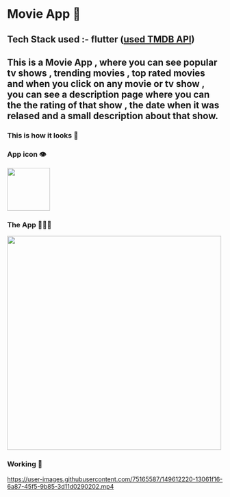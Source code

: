 # Movie App 📱
## Tech Stack used :- flutter (<a href="https://developers.themoviedb.org/3/getting-started/introduction"><strong>used TMDB API</strong></a>)<br/>

## This is a Movie App , where you can see popular tv shows , trending movies , top rated movies and when you click on any movie or tv show , you can see a description page where you can the the rating of that show , the date when it was relased and a small description about that show.

### This is how it looks 💫
### App icon 👁️
<img src="https://user-images.githubusercontent.com/75165587/149612182-8a76fbef-dfa5-46a5-b8e8-1e3f189997a3.jpeg" width="100">

### The App 🤜🔥🤛
<img src="https://user-images.githubusercontent.com/75165587/149612548-c84bd952-0bad-4907-93e5-7fce290ff572.png" width="500">


### Working 🚀
https://user-images.githubusercontent.com/75165587/149612220-13061f16-6a87-45f5-9b85-3d11d0290202.mp4





